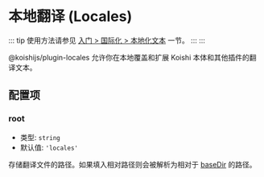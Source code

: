 # 本地翻译 (Locales)

::: tip
使用方法请参见 [入门 > 国际化 > 本地化文本](../../manual/usage/i18n.md#本地化文本) 一节。
:::
:::

@koishijs/plugin-locales 允许你在本地覆盖和扩展 Koishi 本体和其他插件的翻译文本。

## 配置项

### root

- 类型: `string`
- 默认值: `'locales'`

存储翻译文件的路径。如果填入相对路径则会被解析为相对于 [baseDir](../../api/core/context.md#ctx-basedir) 的路径。
